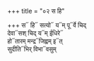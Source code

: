 +++
title = "०२ स हि"

+++
स᳓ हि᳓ सत्यो᳓ य᳓म् पू᳓र्वे चिद्  
देवा᳓सश् चिद् य᳓म् ईधिरे᳓  
हो᳓तारम् मन्द्र᳓जिह्वम् इ᳓त्  
सुदीति᳓भिर् विभा᳓वसुम्